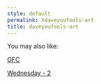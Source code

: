 ```yaml
---
style: default
permalink: Xdaveyoufools-art
title: daveyoufools-art
---
```

You may also like:

[GFC](http://scp-wiki.net/gfc)

[Wednesday - 2](http://scp-wiki.net/wednesday-2)
